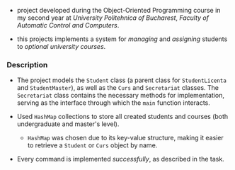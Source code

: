 - project developed during the Object-Oriented Programming course in my second year at *University Politehnica of Bucharest*, *Faculty of Automatic Control and Computers*.

- this projects implements a system for *managing* and *assigning* students to *optional university courses*.

### Description

- The project models the `Student` class (a parent class for `StudentLicenta` and `StudentMaster`), as well as the `Curs` and `Secretariat` classes. The `Secretariat` class contains the necessary methods for implementation, serving as the interface through which the `main` function interacts.

- Used `HashMap` collections to store all created students and courses (both undergraduate and master's level).
    - `HashMap` was chosen due to its key-value structure, making it easier to retrieve a `Student` or `Curs` object by name.

- Every command is implemented *successfully*, as described in the task.

